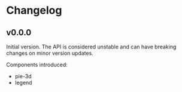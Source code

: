 ---
---

# Changelog

## v0.0.0

Initial version. The API is considered unstable and can have breaking changes on
minor version updates.

Components introduced:
  - pie-3d
  - legend
